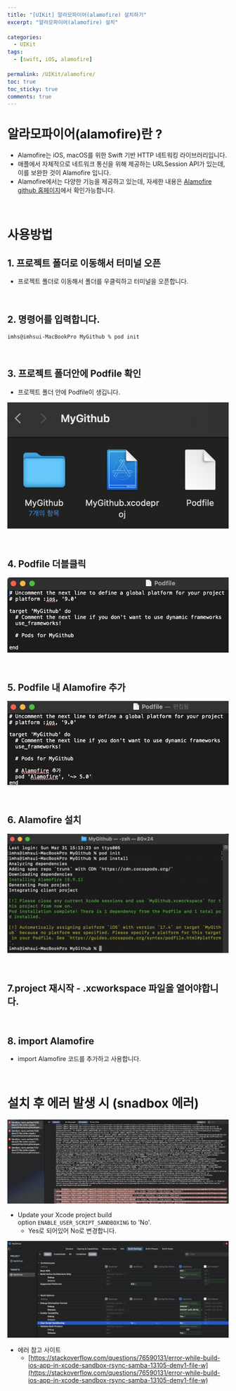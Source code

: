 ```yaml
---
title: "[UIKit] 알라모파이어(alamofire) 설치하기"
excerpt: "알라모파이어(alamofire) 설치"
  
categories:
  - UIKit
tags:
  - [swift, iOS, alamofire]

permalink: /UIKit/alamofire/ 
toc: true         
toc_sticky: true   
comments: true      
---
```


# 알라모파이어(alamofire)란 ? 
- Alamofire는 iOS, macOS를 위한 Swift 기반 HTTP 네트워킹 라이브러리입니다.
- 애플에서 자체적으로 네트워크 통신을 위해 제공하는 URLSession API가 있는데, 이를 보완한 것이 Alamofire 입니다.
- Alamofire에서는 다양한 기능을 제공하고 있는데, 자세한 내용은 [Alamofire github 홈페이지](https://github.com/Alamofire/Alamofire)에서 확인가능합니다. 

<br>

# 사용방법 
## 1. 프로젝트 폴더로 이동해서 터미널 오픈
- 프로젝트 폴더로 이동해서 폴더를 우클릭하고 터미널을 오픈합니다. 

<br>

## 2. 명령어를 입력합니다. 
```console
imhs@imhsui-MacBookPro MyGithub % pod init
``` 

<br>

## 3. 프로젝트 폴더안에 Podfile 확인 
- 프로젝트 폴더 안에 Podfile이 생깁니다. 

![](/assets/images/categories/uikit/2024-04-02-alamofire1.png)

<br>

## 4. Podfile 더블클릭 
![](/assets/images/categories/uikit/2024-04-02-alamofire2.png)

<br>

## 5. Podfile 내 Alamofire 추가 
![](/assets/images/categories/uikit/2024-04-02-alamofire3.png)

<br>

## 6. Alamofire 설치 
![](/assets/images/categories/uikit/2024-04-02-alamofire4.png)

<br>

## 7.project 재시작 - .xcworkspace 파일을 열어야합니다. 

<br>

## 8. import Alamofire 
- import Alamofire 코드를 추가하고 사용합니다.  

<br>

# 설치 후 에러 발생 시 (snadbox 에러)

![](/assets/images/categories/uikit/2024-04-02-alamofire5.png)

- Update your Xcode project build option `ENABLE_USER_SCRIPT_SANDBOXING` to 'No'.
    - Yes로 되어있어 No로 변경합니다. 

![](/assets/images/categories/uikit/2024-04-02-alamofire6.png)

- 에러 참고 사이트 
    - [https://stackoverflow.com/questions/76590131/error-while-build-ios-app-in-xcode-sandbox-rsync-samba-13105-deny1-file-w](https://stackoverflow.com/questions/76590131/error-while-build-ios-app-in-xcode-sandbox-rsync-samba-13105-deny1-file-w)